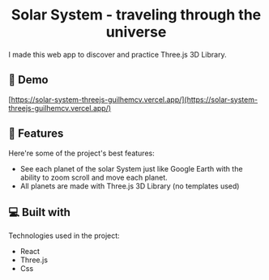 <h1 align="center" id="title">Solar System - traveling through the universe</h1>

<p id="description">I made this web app to discover and practice Three.js 3D Library.</p>

<h2>🚀 Demo</h2>

[https://solar-system-threejs-guilhemcv.vercel.app/](https://solar-system-threejs-guilhemcv.vercel.app/)

  
  
<h2>🧐 Features</h2>

Here're some of the project's best features:

*   See each planet of the solar System just like Google Earth with the ability to zoom scroll and move each planet.
*   All planets are made with Three.js 3D Library (no templates used)

  
  
<h2>💻 Built with</h2>

Technologies used in the project:

*   React
*   Three.js
*   Css

